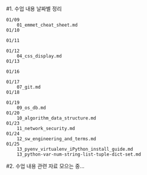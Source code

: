 #1. 수업 내용 날짜별 정리

	01/09
		01_emmet_cheat_sheet.md
	01/10
		
	01/11
		
	01/12
		04_css_display.md
	01/13
		
	01/16
		
	01/17
		07_git.md
	01/18
		
	01/19
		09_os_db.md
	01/20
		10_algorithm_data_structure.md
	01/23
		11_network_security.md
	01/24
		12_sw_engineering_and_terms.md
	01/25
		13_pyenv_virtualenv_iPython_install_guide.md
		13_python-var-num-string-list-tuple-dict-set.md
		
#2. 수업 내용 관련 자료 모으는 중...